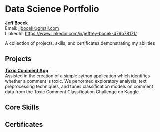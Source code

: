 # Data Science Portfolio
**Jeff Bocek**     
Email: jjbocek@gmail.com  
LinkedIn: https://www.linkedin.com/in/jeffrey-bocek-479b78171/

A collection of projects, skills, and certificates demonstrating my abilities

## Projects

**[Toxic Comment App](https://github.com/jjbocek/ToxicApp)**  
Assisted in the creation of a simple python application which identifies whether a comment is toxic. We performed exploratory analysis, text preprocessing techniques, and tuned classification models on comment data from the Toxic Comment Classification Challenge on Kaggle.

## Core Skills

## Certificates
